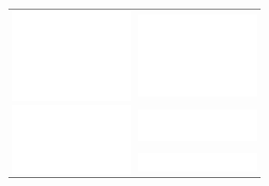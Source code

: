 <table width="100%" border="0" cellpadding="4" cellspacing="0">
  <tr>
    <td>
      <img
        src="https://raw.githubusercontent.com/fiZZowsky/fiZZowsky/master/github-metrics.svg"
        alt="GitHub Metrics"
        width="100%"
        style="pointer-events: none; cursor: default;"
      />
    </td>
    <td>
      <img
        src="https://raw.githubusercontent.com/fiZZowsky/fiZZowsky/master/iso-calendar.svg"
        alt="ISO Calendar"
        width="100%"
        style="pointer-events: none; cursor: default;"
      />
    </td>
  </tr>
  <tr>
    <td rowspan="2">
      <img
        src="https://raw.githubusercontent.com/fiZZowsky/fiZZowsky/master/activity.svg"
        alt="Activity"
        width="100%"
        style="pointer-events: none; cursor: default;"
      />
    </td>
    <td>
      <img
        src="https://raw.githubusercontent.com/fiZZowsky/fiZZowsky/master/most-used-languages.svg"
        alt="Most Used Languages"
        width="100%"
        style="pointer-events: none; cursor: default;"
      />
    </td>
  </tr>
  <tr>
    <td>
      <img
        src="https://raw.githubusercontent.com/fiZZowsky/fiZZowsky/master/mastered-technologies.svg"
        alt="Mastered Technologies"
        width="100%"
        style="pointer-events: none; cursor: default;"
      />
    </td>
  </tr>
</table>
